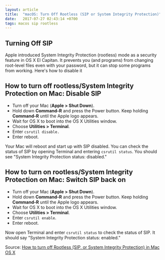 ```yaml
---
layout: article
title:  "macOS: Turn Off Rootless (SIP or System Integrity Protection)"
date:   2017-07-27 02:43:14 +0700
tags: macos sip rootless
---
```


## Turning Off SIP

Apple introduced System Integrity Protection (rootless) mode as a security feature in OS X El Capitan. It prevents you (and programs) from changing root-level files even with your password, but it can stop some programs from working. Here's how to disable it

## How to turn off rootless/System Integrity Protection on Mac: Disable SIP

- Turn off your Mac (**Apple > Shut Down**).
- Hold down **Command-R** and press the Power button. Keep holding **Command-R** until the Apple logo appears.
- Wait for OS X to boot into the OS X Utilities window.
- Choose **Utilities > Terminal**.
- Enter ```csrutil disable.```
- Enter reboot.

Your Mac will reboot and start up with SIP disabled. You can check the status of SIP by opening Terminal and entering ```csrutil status```. You should see "System Integrity Protection status: disabled."

## How to turn on rootless/System Integrity Protection on Mac: Switch SIP back on

- Turn off your Mac (**Apple > Shut Down**).
- Hold down **Command-R** and press the Power button. Keep holding **Command-R** until the Apple logo appears.
- Wait for OS X to boot into the OS X Utilities window.
- Choose **Utilities > Terminal**.
- Enter ```csrutil enable```.
- Enter reboot.

Now open Terminal and enter ```csrutil status``` to check the status of SIP. It should say "System Integrity Protection status: enabled."

Source: [How to turn off Rootless (SIP, or System Integrity Protection) in Mac OS X](http://www.macworld.co.uk/how-to/mac/how-turn-off-mac-os-x-system-integrity-protection-rootless-3638975/)
